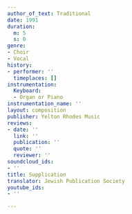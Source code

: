 ```yaml
---
author_of_text: Traditional
date: 1991
duration:
  m: 5
  s: 0
genre:
- Choir
- Vocal
history:
- performer: ''
  timeplaces: []
instrumentation:
  Keyboard:
  - Organ or Piano
instrumentation_name: ''
layout: composition
publisher: Yelton Rhodes Music
reviews:
- date: ''
  link: ''
  publication: ''
  quote: ''
  reviewer: ''
soundcloud_ids:
- ''
title: Supplication
translator: Jewish Publication Society
youtube_ids:
- ''

---
```

